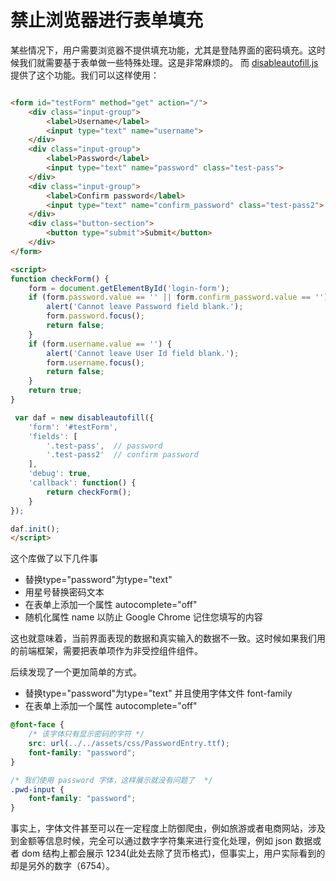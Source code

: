 # 禁止浏览器进行表单填充

某些情况下，用户需要浏览器不提供填充功能，尤其是登陆界面的密码填充。这时候我们就需要基于表单做一些特殊处理。这是非常麻烦的。
而 [disableautofill.js](https://github.com/terrylinooo/disableautofill.js) 提供了这个功能。我们可以这样使用：

```html

<form id="testForm" method="get" action="/">
    <div class="input-group">
        <label>Username</label>
        <input type="text" name="username">
    </div>
    <div class="input-group">
        <label>Password</label>
        <input type="text" name="password" class="test-pass">
    </div>
    <div class="input-group">
        <label>Confirm password</label>
        <input type="text" name="confirm_password" class="test-pass2">
    </div>
    <div class="button-section">
        <button type="submit">Submit</button>
    </div>
</form>

<script>
function checkForm() {
    form = document.getElementById('login-form');
    if (form.password.value == '' || form.confirm_password.value == '') {
        alert('Cannot leave Password field blank.');
        form.password.focus();
        return false;
    }
    if (form.username.value == '') {
        alert('Cannot leave User Id field blank.');
        form.username.focus();
        return false;
    }
    return true;
}

 var daf = new disableautofill({
    'form': '#testForm',
    'fields': [
        '.test-pass',  // password
        '.test-pass2'  // confirm password
    ],
    'debug': true,
    'callback': function() {
        return checkForm();
    }
});

daf.init();
</script>
```

这个库做了以下几件事

- 替换type="password"为type="text"
- 用星号替换密码文本
- 在表单上添加一个属性 autocomplete="off"
- 随机化属性 name 以防止 Google Chrome 记住您填写的内容

这也就意味着，当前界面表现的数据和真实输入的数据不一致。这时候如果我们用的前端框架，需要把表单项作为非受控组件组件。

后续发现了一个更加简单的方式。

- 替换type="password"为type="text" 并且使用字体文件 font-family
- 在表单上添加一个属性 autocomplete="off"

```css
@font-face {
    /* 该字体只有显示密码的字符 */
    src: url(../../assets/css/PasswordEntry.ttf);
    font-family: "password";
}

/* 我们使用 password 字体，这样展示就没有问题了  */
.pwd-input {
    font-family: "password";
}
```

事实上，字体文件甚至可以在一定程度上防御爬虫，例如旅游或者电商网站，涉及到金额等信息时候，完全可以通过数字字符集来进行变化处理，例如 json 数据或者 dom 结构上都会展示 1234(此处去除了货币格式)，但事实上，用户实际看到的却是另外的数字（6754）。

